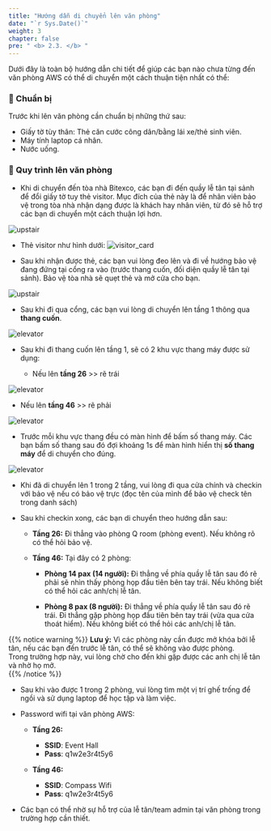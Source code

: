 ```yaml
---
title: "Hướng dẫn di chuyển lên văn phòng"
date: "`r Sys.Date()`"
weight: 3
chapter: false
pre: " <b> 2.3. </b> "
---
```


Dưới đây là toàn bộ hướng dẫn chi tiết để giúp các bạn nào chưa từng đến văn phòng AWS có thể di chuyển một cách thuận tiện nhất có thể:

### 📌 Chuẩn bị

Trước khi lên văn phòng cần chuẩn bị những thứ sau:
- Giấy tờ tùy thân: Thẻ căn cước công dân/bằng lái xe/thẻ sinh viên.
- Máy tính laptop cá nhân.
- Nước uống.

### 📌 Quy trình lên văn phòng

- Khi di chuyển đến tòa nhà Bitexco, các bạn đi đến quầy lễ tân tại sảnh để đổi giấy tờ tuy thẻ visitor. Mục đích của thẻ này là để nhân viên bảo vệ trong tòa nhà nhận dạng được là khách hay nhân viên, từ đó sẽ hỗ trợ các bạn di chuyển một cách thuận lợi hơn. 

![upstair](/images/2-instructions/upstair1.png)


- Thẻ visitor như hình dưới:
![visitor_card](/images/2-instructions/visitor_card.jpg)

- Sau khi nhận được thẻ, các bạn vui lòng đeo lên và đi về hướng bảo vệ đang đứng tại cổng ra vào (trước thang cuốn, đối diện quầy lễ tân tại sảnh). Bảo vệ tòa nhà sẽ quẹt thẻ và mở cửa cho bạn.

![upstair](/images/2-instructions/upstair2.png)


- Sau khi đi qua cổng, các bạn vui lòng di chuyển lên tầng 1 thông qua **thang cuốn**.

![elevator](/images/2-instructions/elevator.png)

- Sau khi đi thang cuốn lên tầng 1, sẽ có 2 khu vực thang máy được sử dụng:

  * Nếu lên **tầng 26** >> rẽ trái

![elevator](/images/2-instructions/left.jpg)
  

  * Nếu lên **tầng 46** >> rẽ phải

![elevator](/images/2-instructions/right.jpg)


- Trước mỗi khu vực thang đều có màn hình để bấm số thang máy. Các bạn bấm số thang sau đó đợi khoảng 1s để màn hình hiển thị **số thang máy** để di chuyển cho đúng.

![elevator](/images/2-instructions/ele-call.png)


- Khi đã di chuyển lên 1 trong 2 tầng, vui lòng đi qua cửa chính và checkin với bảo vệ nếu có bảo vệ trực (đọc tên của mình để bảo vệ check tên trong danh sách)

- Sau khi checkin xong, các bạn di chuyển theo hướng dẫn sau:
  * **Tầng 26:** Đi thẳng vào phòng Q room (phòng event). Nếu không rõ có thể hỏi bảo vệ.

  * **Tầng 46:** Tại đây có 2 phòng:

    - **Phòng 14 pax (14 người):** Đi thẳng về phía quầy lễ tân sau đó rẽ phải sẽ nhìn thấy phòng họp đầu tiên bên tay trái. Nếu không biết có thể hỏi các anh/chị lễ tân.

    - **Phòng 8 pax (8 người):** Đi thẳng về phía quầy lễ tân sau đó rẽ trái. Đi thẳng gặp phòng họp đầu tiên bên tay trái (vừa qua cửa thoát hiểm). Nếu không biết có thể hỏi các anh/chị lễ tân.

{{% notice warning %}}
**Lưu ý:** Vì các phòng này cần được mở khóa bởi lễ tân, nếu các bạn đến trước lễ tân, có thể sẽ không vào được phòng. <br> Trong trường hợp này, vui lòng chờ cho đến khi gặp được các anh chị lễ tân và nhờ họ mở.   
{{% /notice %}}

- Sau khi vào được 1 trong 2 phòng, vui lòng tìm một vị trí ghế trống để ngồi và sử dụng laptop để học tập và làm việc.

- Password wifi tại văn phòng AWS:
  - **Tầng 26:** 
    - **SSID**: Event Hall
    - **Pass**: q1w2e3r4t5y6

  - **Tầng 46:** 
    - **SSID**: Compass Wifi
    - **Pass**: q1w2e3r4t5y6
  
- Các bạn có thể nhờ sự hỗ trợ của lễ tân/team admin tại văn phòng trong trường hợp cần thiết.
